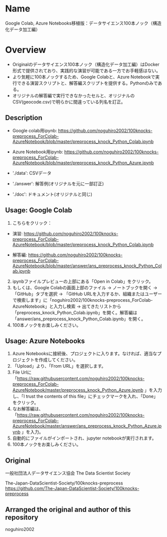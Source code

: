 Name
====
Google Colab, Azure Notebooks移植版：データサイエンス100本ノック（構造化データ加工編）

Overview
====
 - Originalのデータサイエンス100本ノック（構造化データ加工編）はDocker形式で提供されており、実践的な演習が可能である一方でお手軽感はない。
 - より気軽に100本ノックするため、Google Colabと、Azure Notebookで実行できる演習スクリプトと、解答編スクリプトを提供する。Pythonのみである。
 - オリジナルの解答編で実行できなかったセルと、オリジナルのCSV(geocode.csv)で明らかに間違っている列名を訂正。

## Description
 - Google colab用ipynb: https://github.com/noguhiro2002/100knocks-preprocess_ForColab-AzureNotebook/blob/master/preprocess_knock_Python_Colab.ipynb
 
 - Azure Notebook用ipynb: https://github.com/noguhiro2002/100knocks-preprocess_ForColab-AzureNotebook/blob/master/preprocess_knock_Python_Azure.ipynb

 - './data': CSVデータ
 - './answer': 解答例(オリジナルを元に一部訂正)
 - './doc': ドキュメント(オリジナルと同じ)

## Usage: Google Colab
 1. こちらをクリック：
   - 演習: https://github.com/noguhiro2002/100knocks-preprocess_ForColab-AzureNotebook/blob/master/preprocess_knock_Python_Colab.ipynb

   - 解答編: https://github.com/noguhiro2002/100knocks-preprocess_ForColab-AzureNotebook/blob/master/answer/ans_preprocess_knock_Python_Colab.ipynb

 2. ipynbファイルプレビューの上部にある「Open in Colab」をクリック。
 3. もしくは、Google Colabの画面上部のファイル -> ノートブックを開く -> 「GitHub」タブを選択 -> 「GitHub URLを入力するか、組織またはユーザーで検索します」に「noguhiro2002/100knocks-preprocess_ForColab-AzureNotebook」と入力し検索 -> 出てきたリストから「preprocess_knock_Python_Colab.ipynb」を開く。解答編は「answer/ans_preprocess_knock_Python_Colab.ipynb」を開く。
 4. 100本ノックをお楽しみください。

 
## Usage: Azure Notebooks
 1. Azure Notebooksに接続後、プロジェクトに入ります。なければ、適当なプロジェクトを作成してください。
 2. 「Upload」より、「From URL」を選択します。
 3. File Urlに「https://raw.githubusercontent.com/noguhiro2002/100knocks-preprocess_ForColab-AzureNotebook/master/preprocess_knock_Python_Azure.ipynb 」を入力し、「I trust the contents of this file」にチェックマークを入れ、「Done」をクリック。
 4. なお解答編は、「https://raw.githubusercontent.com/noguhiro2002/100knocks-preprocess_ForColab-AzureNotebook/master/answer/ans_preprocess_knock_Python_Azure.ipynb 」を入力。
 5. 自動的にファイルがインポートされ、jupyter notebookが実行されます。
 6. 100本ノックをお楽しみください。


## Original
一般社団法人データサイエンス協会
The Data Scientist Society

The-Japan-DataScientist-Society/100knocks-preprocess
https://github.com/The-Japan-DataScientist-Society/100knocks-preprocess

## Arranged the original and author of this repository
noguhiro2002
